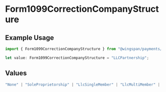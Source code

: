 # Form1099CorrectionCompanyStructure

## Example Usage

```typescript
import { Form1099CorrectionCompanyStructure } from "@wingspan/payments/sdk/models/shared";

let value: Form1099CorrectionCompanyStructure = "LLCPartnership";
```

## Values

```typescript
"None" | "SoleProprietorship" | "LlcSingleMember" | "LlcMultiMember" | "CorporationS" | "LLCCorporationS" | "LLCCorporationC" | "LLCPartnership" | "CorporationC" | "Partnership"
```